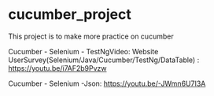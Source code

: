 # cucumber_project
This project is to make more practice on cucumber

Cucumber - Selenium - TestNgVideo: 
Website UserSurvey(Selenium/Java/Cucumber/TestNg/DataTable) : https://youtu.be/i7AF2b9Pvzw

Cucumber - Selenium -Json:
 https://youtu.be/-JWmn6U7I3A



